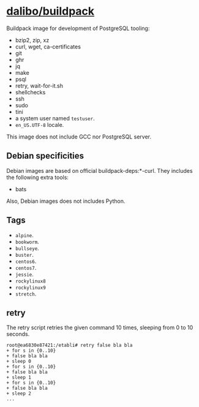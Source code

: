# [dalibo/buildpack](https://hub.docker.com/r/dalibo/buildpack)

Buildpack image for development of PostgreSQL tooling:

- bzip2, zip, xz
- curl, wget, ca-certificates
- git
- ghr
- jq
- make
- psql
- retry, wait-for-it.sh
- shellchecks
- ssh
- sudo
- tini
- a system user named `testuser`.
- `en_US.UTF-8` locale.

This image does not include GCC nor PostgreSQL server.


## Debian specificities

Debian images are based on official buildpack-deps:*-curl. They includes the
following extra tools:

- bats

Also, Debian images does not includes Python.


## Tags

- `alpine`.
- `bookworm`.
- `bullseye`.
- `buster`.
- `centos6`.
- `centos7`.
- `jessie`.
- `rockylinux8`
- `rockylinux9`
- `stretch`.


## retry

The retry script retries the given command 10 times, sleeping from 0 to 10
seconds.

``` console
root@ea6830e87421:/etabli# retry false bla bla
+ for s in {0..10}
+ false bla bla
+ sleep 0
+ for s in {0..10}
+ false bla bla
+ sleep 1
+ for s in {0..10}
+ false bla bla
+ sleep 2
...
```
